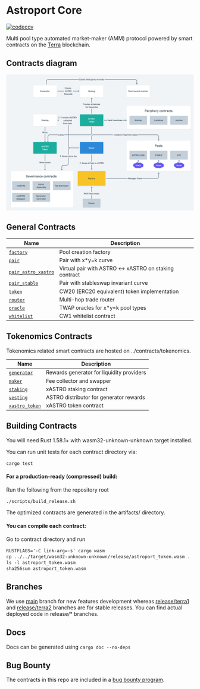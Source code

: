 # Astroport Core

[![codecov](https://codecov.io/gh/astroport-fi/astroport-core/branch/main/graph/badge.svg?token=ROOLZTGZMM)](https://codecov.io/gh/astroport-fi/astroport-core)

Multi pool type automated market-maker (AMM) protocol powered by smart contracts on the [Terra](https://terra.money) blockchain.

## Contracts diagram

![contract diagram](./assets/sc_diagram.png "Contracts Diagram")

## General Contracts

| Name                                                       | Description                                              |
| ---------------------------------------------------------- | -------------------------------------------------------- |
| [`factory`](contracts/factory)                             | Pool creation factory                                    |
| [`pair`](contracts/pair)                                   | Pair with x*y=k curve                                    |
| [`pair_astro_xastro`](contracts/pair_astro_xastro)         | Virtual pair with ASTRO <-> xASTRO on staking contract   |
| [`pair_stable`](contracts/pair_stable)                     | Pair with stableswap invariant curve                     |
| [`token`](contracts/token)                                 | CW20 (ERC20 equivalent) token implementation             |
| [`router`](contracts/router)                               | Multi-hop trade router                                   |
| [`oracle`](contracts/periphery/oracle)                     | TWAP oracles for x*y=k pool types                        |
| [`whitelist`](contracts/whitelist)                         | CW1 whitelist contract                                   |

## Tokenomics Contracts

Tokenomics related smart contracts are hosted on ../contracts/tokenomics.

| Name                                                       | Description                                      |
| ---------------------------------------------------------- | ------------------------------------------------ |
| [`generator`](contracts/tokenomics/generator)                                   | Rewards generator for liquidity providers        |
| [`maker`](contracts/tokenomics/maker)                                           | Fee collector and swapper                        |
| [`staking`](contracts/tokenomics/staking)                                       | xASTRO staking contract                          |
| [`vesting`](contracts/tokenomics/vesting)                                       | ASTRO distributor for generator rewards          |
| [`xastro_token`](contracts/tokenomics/xastro_token)                             | xASTRO token contract                            |

## Building Contracts

You will need Rust 1.58.1+ with wasm32-unknown-unknown target installed.

You can run unit tests for each contract directory via:

```
cargo test
```

#### For a production-ready (compressed) build:
Run the following from the repository root

```
./scripts/build_release.sh
```

The optimized contracts are generated in the artifacts/ directory.

#### You can compile each contract:
Go to contract directory and run 
    
```
RUSTFLAGS='-C link-arg=-s' cargo wasm
cp ../../target/wasm32-unknown-unknown/release/astroport_token.wasm .
ls -l astroport_token.wasm
sha256sum astroport_token.wasm
```

## Branches

We use [main](https://github.com/astroport-fi/astroport-core/tree/main) branch for new features development whereas [release/terra1](https://github.com/astroport-fi/astroport-core/tree/release/terra1) and [release/terra2](https://github.com/astroport-fi/astroport-core/tree/release/terra2) branches are for stable releases.
You can find actual deployed code in release/* branches.

## Docs

Docs can be generated using `cargo doc --no-deps`

## Bug Bounty

The contracts in this repo are included in a [bug bounty program](https://www.immunefi.com/bounty/astroport).
